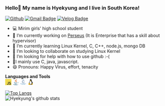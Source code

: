 ### Hello🙌 My name is Hyekyung and I live in South Korea!

[![Github](http://img.shields.io/badge/-Tech%20blog-000000?style=flat-square&logo=github&link=https://MoonHyekyung.github.io/)](https://github.com/MoonHyekyung) [![Gmail Badge](https://img.shields.io/badge/Gmail-d14836?style=flat-square&logo=Gmail&logoColor=white&link=mailto:moonsoft02@gmail.com)](mailto:moonsoft02@gmail.com) [![Velog Badge](https://img.shields.io/badge/velog-8BCB98?style=flat-square&logo=vimeo&logoColor=white&link=https://velog.io/@moonsoft02)](https://velog.io/@moonsoft02)
<!--
**MoonHyekyung/MoonHyekyung** is a ✨ _special_ ✨ repository because its `README.md` (this file) appears on your GitHub profile.

Here are some ideas to get you started:
-->

- 💻 Mirim girls' high school student
- 🔭 I’m currently working on [Perseus](https://cyberperseus.com) (It is Enterprise that has a skill about hypervisor)
- 🌱 I’m currently learning Linux Kernel, C, C++,  node.js, mongo DB
- 👯 I’m looking to collaborate on studying Linux Kernel
- 🤔 I’m looking for help with how to use github :-(
- 📂I mainly use C, java, javascript.
- 😄 Pronouns: Happy Virus, effort, tenacity
<!-- 
- 💬 Ask me about ...
- 📫 How to reach me: ...
- ⚡ Fun fact: ...
-->

**Languages and Tools**  
<code><img height="20" src="https://raw.githubusercontent.com/github/explore/80688e429a7d4ef2fca1e82350fe8e3517d3494d/topics/javascript/javascript.png"></code>
<code><img height="20" src="https://raw.githubusercontent.com/github/explore/80688e429a7d4ef2fca1e82350fe8e3517d3494d/topics/java/java.png"></code>
<code><img height="20" src="https://raw.githubusercontent.com/github/explore/80688e429a7d4ef2fca1e82350fe8e3517d3494d/topics/c/c.png"></code>
<code><img height="20" src="https://raw.githubusercontent.com/github/explore/80688e429a7d4ef2fca1e82350fe8e3517d3494d/topics/linux/linux.png"></code>

[![Top Langs](https://github-readme-stats.vercel.app/api/top-langs/?username=MoonHyekyung&layout=compact)](https://github.com/MoonHyekyung/MoonHyekyung)   
![Hyekyung's github stats](https://github-readme-stats.vercel.app/api?username=MoonHyekyung&show_icons=true)


